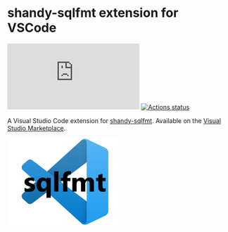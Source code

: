 # shandy-sqlfmt extension for VSCode

[![GitHub license](https://badgen.net/github/license/Naereen/Strapdown.js?style=flat-square)](https://github.com/Naereen/StrapDown.js/blob/master/LICENSE)
[![Actions status](https://github.com/yassun7010/vscode-shandy-sqlfmt/workflows/CI/badge.svg)](https://github.com/yassun7010/vscode-shandy-sqlfmt/actions)

A Visual Studio Code extension for [shandy-sqlfmt](https://github.com/tconbeer/sqlfmt). Available on the [Visual Studio Marketplace](https://marketplace.visualstudio.com/items?itemName=yassun7010.vscode-shandy-sqlfmt).

![icon](images/icon.png)
